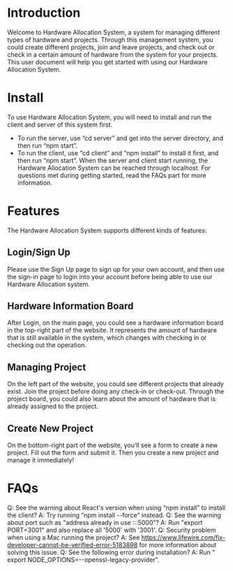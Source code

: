 # Introduction
Welcome to Hardware Allocation System, a system for managing different types of hardware and projects. Through this management system, you could create different projects, join and leave projects, and check out or check in a certain amount of hardware from the system for your projects. This user document will help you get started with using our Hardware Allocation System.
# Install
To use Hardware Allocation System, you will need to install and run the client and server of this system first. 
* To run the server, use “cd server” and get into the server directory, and then run “npm start”.
* To run the client, use “cd client” and “npm install” to install it first, and then run “npm start”.
When the server and client start running, the Hardware Allocation System can be reached through localhost. 
For questions met during getting started, read the FAQs part for more information.
# Features
The Hardware Allocation System supports different kinds of features:
## Login/Sign Up
Please use the Sign Up page to sign up for your own account, and then use the sign-in page to login into your account before being able to use our Hardware Allocation system.

## Hardware Information Board
After Login, on the main page, you could see a hardware information board in the top-right part of the website. It represents the amount of hardware that is still available in the system, which changes with checking in or checking out the operation.
## Managing Project
On the left part of the website, you could see different projects that already exist. Join the project before doing any check-in or check-out. Through the project board, you could also learn about the amount of hardware that is already assigned to the project.
## Create New Project
On the bottom-right part of the website, you’ll see a form to create a new project. Fill out the form and submit it. Then you create a new project and manage it immediately!
# FAQs
Q: See the warning about React's version when using “npm install” to install the client?
A: Try running “npm install --force” instead.
Q: See the warning about port such as "address already in use :::5000”?
A: Run "export PORT=3001" and also replace all '5000' with '3001'.
Q: Security problem when using a Mac running the project?
A:  See https://www.lifewire.com/fix-developer-cannot-be-verified-error-5183898 for more information about solving this issue.
Q: See the following error during installation?
A: Run " export NODE_OPTIONS=--openssl-legacy-provider".
